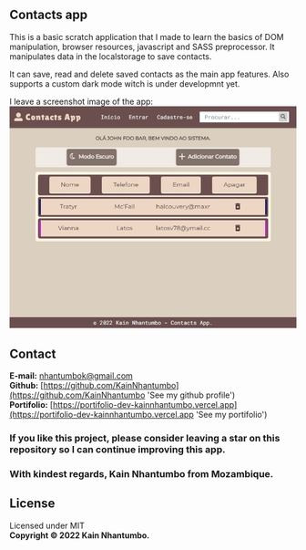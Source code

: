 ## Contacts app 
This is a basic scratch application that I made to learn the basics of DOM manipulation, browser resources, javascript and SASS preprocessor. It manipulates data in the localstorage to save contacts.  

It can save, read and delete saved contacts as the main app features. Also supports a custom dark mode witch is under developmnt yet.

I leave a screenshot image of the app:  
![screenshot](/docs/9-5-2022_194530_127.0.0.1.jpeg)

## Contact

**E-mail:** [nhantumbok@gmail.com](nhantumbok@gmail.com 'Send an email')\
**Github:** [https://github.com/KainNhantumbo](https://github.com/KainNhantumbo 'See my github profile')  
**Portifolio:** [https://portifolio-dev-kainnhantumbo.vercel.app](https://portifolio-dev-kainnhantumbo.vercel.app 'See my portifolio')

### If you like this project, please consider leaving a star on this repository so I can continue improving this app.

### With kindest regards, Kain Nhantumbo from Mozambique.

## License

Licensed under MIT  
**Copyright &copy; 2022 Kain Nhantumbo.**
